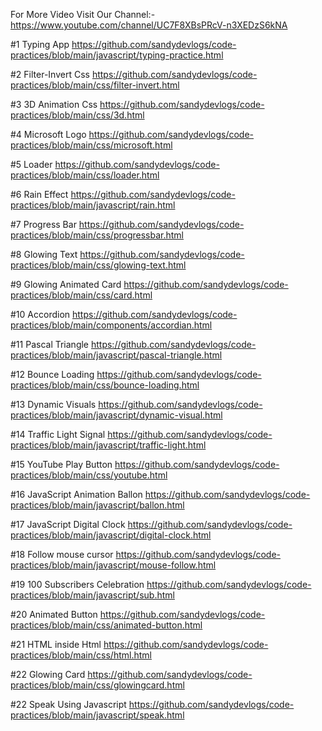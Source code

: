 For More Video
Visit Our Channel:- https://www.youtube.com/channel/UC7F8XBsPRcV-n3XEDzS6kNA

#1 Typing App
https://github.com/sandydevlogs/code-practices/blob/main/javascript/typing-practice.html

#2 Filter-Invert Css
https://github.com/sandydevlogs/code-practices/blob/main/css/filter-invert.html

#3 3D Animation Css
https://github.com/sandydevlogs/code-practices/blob/main/css/3d.html

#4 Microsoft Logo
https://github.com/sandydevlogs/code-practices/blob/main/css/microsoft.html

#5 Loader
https://github.com/sandydevlogs/code-practices/blob/main/css/loader.html

#6 Rain Effect
https://github.com/sandydevlogs/code-practices/blob/main/javascript/rain.html

#7 Progress Bar
https://github.com/sandydevlogs/code-practices/blob/main/css/progressbar.html

#8 Glowing Text
https://github.com/sandydevlogs/code-practices/blob/main/css/glowing-text.html

#9 Glowing Animated Card
https://github.com/sandydevlogs/code-practices/blob/main/css/card.html

#10 Accordion
https://github.com/sandydevlogs/code-practices/blob/main/components/accordian.html

#11 Pascal Triangle
https://github.com/sandydevlogs/code-practices/blob/main/javascript/pascal-triangle.html

#12 Bounce Loading
https://github.com/sandydevlogs/code-practices/blob/main/css/bounce-loading.html

#13 Dynamic Visuals
https://github.com/sandydevlogs/code-practices/blob/main/javascript/dynamic-visual.html

#14 Traffic Light Signal
https://github.com/sandydevlogs/code-practices/blob/main/javascript/traffic-light.html

#15 YouTube Play Button
https://github.com/sandydevlogs/code-practices/blob/main/css/youtube.html

#16 JavaScript Animation Ballon
https://github.com/sandydevlogs/code-practices/blob/main/javascript/ballon.html

#17 JavaScript Digital Clock
https://github.com/sandydevlogs/code-practices/blob/main/javascript/digital-clock.html

#18 Follow mouse cursor
https://github.com/sandydevlogs/code-practices/blob/main/javascript/mouse-follow.html

#19 100 Subscribers Celebration
https://github.com/sandydevlogs/code-practices/blob/main/javascript/sub.html

#20 Animated Button
https://github.com/sandydevlogs/code-practices/blob/main/css/animated-button.html

#21 HTML inside Html
https://github.com/sandydevlogs/code-practices/blob/main/css/html.html

#22 Glowing Card
https://github.com/sandydevlogs/code-practices/blob/main/css/glowingcard.html

#22 Speak Using Javascript
https://github.com/sandydevlogs/code-practices/blob/main/javascript/speak.html

